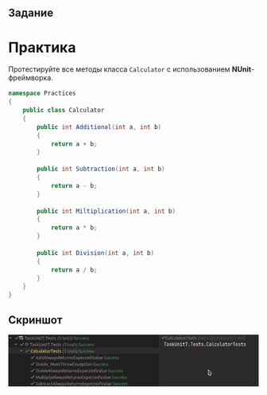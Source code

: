 ## Задание

# Практика

Протестируйте все методы класса `Calculator` с использованием **NUnit**-фреймворка.

```cs
namespace Practices
{
    public class Calculator
    {
        public int Additional(int a, int b)
        {
            return a + b;
        }

        public int Subtraction(int a, int b)
        {
            return a - b;
        }

        public int Miltiplication(int a, int b)
        {
            return a * b;
        }

        public int Division(int a, int b)
        {
            return a / b;
        }
    }
}
```

## Скриншот

![Screenshot](Task.png)
